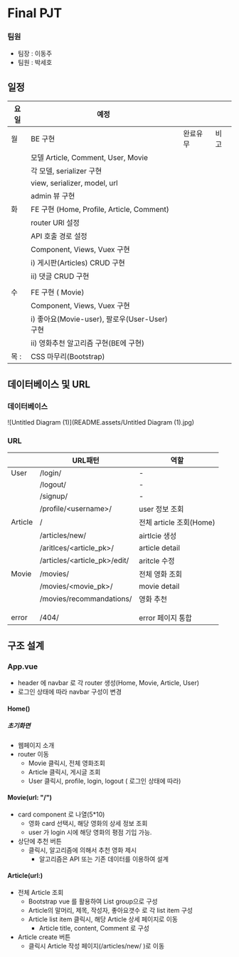 # Final PJT
### 팀원
- 팀장 : 이동주
- 팀원 : 박세호

## 일정 
| 요일 | 예정                                          |          |      |
| ---- | --------------------------------------------- | -------- | ---- |
| 월   | BE 구현                                       | 완료유무 | 비고 |
|      | 모델 Article, Comment, User, Movie            |          |      |
|      | 각 모델, serializer 구현                      |          |      |
|      | view, serializer, model, url                  |          |      |
|      | admin 뷰 구현                                 |          |      |
| 화   | FE 구현 (Home, Profile, Article, Comment)     |          |      |
|      | router URl 설정                               |          |      |
|      | API 호출 경로 설정                            |          |      |
|      | Component, Views, Vuex 구현                   |          |      |
|      | i) 게시판(Articles) CRUD 구현                 |          |      |
|      | ii) 댓글 CRUD 구현                            |          |      |
|      |                                               |          |      |
| 수   | FE 구현 ( Movie)                              |          |      |
|      | Component, Views, Vuex 구현                   |          |      |
|      | i) 좋아요(Movie-user), 팔로우(User-User) 구현 |          |      |
|      | ii) 영화추천 알고리즘 구현(BE에 구현)         |          |      |
| 목 : | CSS 마무리(Bootstrap)                         |          |      |



## 데이터베이스 및 URL
### 데이터베이스

![Untitled Diagram (1)](README.assets/Untitled Diagram (1).jpg)






### URL

|         | URL패턴                      | 역할                    |
| ------- | ---------------------------- | ----------------------- |
| User    | /login/                      | -                       |
|         | /logout/                     | -                       |
|         | /signup/                     | -                       |
|         | /profile/\<username>/        | user 정보 조회          |
| Article | /                            | 전체 article 조회(Home) |
|         | /articles/new/               | airtlcie 생성           |
|         | /aritlces/<article_pk>/      | article detail          |
|         | /articles/<article_pk>/edit/ | aritcle 수정            |
| Movie   | /movies/                     | 전체 영화 조회          |
|         | /movies/\<movie_pk>/         | movie detail            |
|         | /movies/recommandations/     | 영화 추천               |
|         |                              |                         |
|         |                              |                         |
| error   | /404/                        | error 페이지 통합       |



## 구조 설계
###  App.vue
- header 에 navbar 로 각 router 생성(Home, Movie, Article, User) 
- 로그인 상태에 따라 navbar 구성이 변경

#### Home()
##### 초기화면
- 웹페이지 소개
- router 이동
	- Movie 클릭시, 전체 영화조회
	- Article 클릭시, 게시글 조회
	- User 클릭시, profile, login, logout ( 로그인 상태에 따라)

#### Movie(url: "/")
- card component 로 나열(5\*10)
	- 영화 card 선택시, 해당 영화의 상세 정보 조회
	- user 가 login 시에 해당 영화의 평점 기입 가능.
- 상단에 추천 버튼
	- 클릭시, 알고리즘에 의해서 추천 영화 제시
		- 알고리즘은 API 또는 기존 데이터를 이용하여 설계

#### Article(url:)
- 전체 Article 조회
	- Bootstrap vue 를 활용하여 List group으로 구성
	- Article의 말머리, 제목, 작성자, 좋아요갯수 로 각 list item 구성
	- Article list item 클릭시, 해당 Article 상세 페이지로 이동
		- Article title, content, Comment 로 구성
- Article create 버튼
	- 클릭시 Article 작성 페이지(/articles/new/ )로 이동


